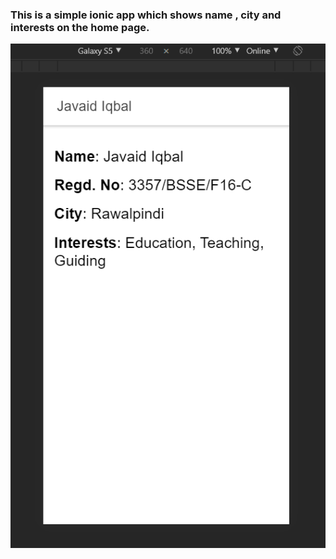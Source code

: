### This is a simple ionic app which shows name , city and interests on the home page.

<img src="app.png" width="752">